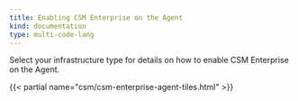 ```yaml
---
title: Enabling CSM Enterprise on the Agent
kind: documentation
type: multi-code-lang
---
```


Select your infrastructure type for details on how to enable CSM Enterprise on the Agent.

{{< partial name="csm/csm-enterprise-agent-tiles.html" >}}